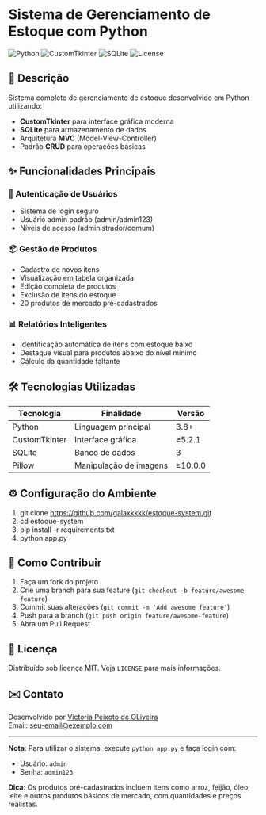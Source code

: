 # Sistema de Gerenciamento de Estoque com Python

![Python](https://img.shields.io/badge/Python-3.8+-blue.svg)
![CustomTkinter](https://img.shields.io/badge/CustomTkinter-5.2.1+-green.svg)
![SQLite](https://img.shields.io/badge/SQLite-3-lightgrey.svg)
![License](https://img.shields.io/badge/License-MIT-yellow.svg)

## 📝 Descrição

Sistema completo de gerenciamento de estoque desenvolvido em Python utilizando:
- **CustomTkinter** para interface gráfica moderna
- **SQLite** para armazenamento de dados
- Arquitetura **MVC** (Model-View-Controller)
- Padrão **CRUD** para operações básicas

## ✨ Funcionalidades Principais

### 🔐 Autenticação de Usuários
- Sistema de login seguro
- Usuário admin padrão (admin/admin123)
- Níveis de acesso (administrador/comum)

### 📦 Gestão de Produtos
- Cadastro de novos itens
- Visualização em tabela organizada
- Edição completa de produtos
- Exclusão de itens do estoque
- 20 produtos de mercado pré-cadastrados

### 📊 Relatórios Inteligentes
- Identificação automática de itens com estoque baixo
- Destaque visual para produtos abaixo do nível mínimo
- Cálculo da quantidade faltante

## 🛠️ Tecnologias Utilizadas

| Tecnologia | Finalidade | Versão |
|------------|------------|--------|
| Python | Linguagem principal | 3.8+ |
| CustomTkinter | Interface gráfica | ≥5.2.1 |
| SQLite | Banco de dados | 3 |
| Pillow | Manipulação de imagens | ≥10.0.0 |

## ⚙️ Configuração do Ambiente

1. git clone https://github.com/galaxkkkk/estoque-system.git
2. cd estoque-system
3. pip install -r requirements.txt
4. python app.py

## 🤝 Como Contribuir

1. Faça um fork do projeto
2. Crie uma branch para sua feature (`git checkout -b feature/awesome-feature`)
3. Commit suas alterações (`git commit -m 'Add awesome feature'`)
4. Push para a branch (`git push origin feature/awesome-feature`)
5. Abra um Pull Request

## 📄 Licença

Distribuído sob licença MIT. Veja `LICENSE` para mais informações.

## ✉️ Contato

Desenvolvido por [Victoria Peixoto de OLiveira](https://github.com/galaxkkkk)  
Email: seu-email@exemplo.com

---

**Nota**: Para utilizar o sistema, execute `python app.py` e faça login com:
- Usuário: `admin`
- Senha: `admin123`

**Dica**: Os produtos pré-cadastrados incluem itens como arroz, feijão, óleo, leite e outros produtos básicos de mercado, com quantidades e preços realistas.

